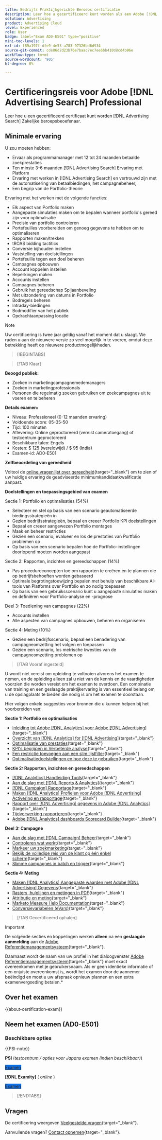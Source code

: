 ```yaml
---
title: Bedrijfs Praktijkgerichte Beroeps certificatie
description: Leer hoe u gecertificeerd kunt worden als een Adobe [!DNL Advertising Search] Zakelijke beroepsbeoefenaar.
solution: Advertising
product: Advertising Cloud
level: Experienced
role: User
badge: label="Exam AD0-E501" type="positive"
mini-toc-levels: 1
exl-id: f89a197f-dfe9-4e53-a783-97326bd6d934
source-git-commit: cde86d2d23b76e7baac7ec7ee6bb410d8cd4b96e
workflow-type: tm+mt
source-wordcount: '905'
ht-degree: 0%

---
```


# Certificeringsreis voor Adobe [!DNL Advertising Search] Professional

Leer hoe u een gecertificeerd certificaat kunt worden [!DNL Advertising Search] Zakelijke beroepsbeoefenaar.

## Minimale ervaring

U zou moeten hebben:

* Ervaar als programmamanager met 12 tot 24 maanden betaalde zoekprestaties
* Ten minste 3-6 maanden [!DNL Advertising Search] Ervaring met Platform
* Ervaring met werken in [!DNL Advertising Search] en vertrouwd zijn met de automatisering van betaalbiedingen, het campagnebeheer,
* Een begrip van de Portfolio-theorie

Ervaring met het werken met de volgende functies:

* Elk aspect van Portfolio maken
* Aangepaste simulaties maken om te bepalen wanneer portfolio&#39;s gereed zijn voor optimalisatie
* Precisie van portfolio controleren
* Portefeuilles voorbereiden om genoeg gegevens te hebben om te optimaliseren
* Rapporten maken/trekken
* tROAS bidding tactitics
* Conversie bijhouden instellen
* Vaststelling van doelstellingen
* Portefeuille tegen een doel beheren
* Campagnes opbouwen
* Account koppelen instellen
* Beperkingen maken
* Accounts instellen
* Campagnes beheren
* Gebruik het gereedschap Spijaanbeveling
* Met uitzondering van datums in Portfolio
* Bodregels beheren
* Intraday-biedingen
* Bodmodifier van het publiek
* Opdrachtaanpassing locatie

>[!NOTE]
>
>Uw certificering is twee jaar geldig vanaf het moment dat u slaagt. We raden u aan de nieuwere versie zo veel mogelijk in te voeren, omdat deze betrekking heeft op nieuwere productmogelijkheden.

>[!BEGINTABS]

>[!TAB Klaar]

**Beoogd publiek:**

* Zoeken in marketingcampagnemedemanagers
* Zoeken in marketingprofessionals
* Personen die regelmatig zoeken gebruiken om zoekcampagnes uit te voeren en te beheren

**Details examen:**

* Niveau: Professioneel (0-12 maanden ervaring)
* Voldoende score: 05-35-50
* Tijd: 100 minuten
* Aflevering: Online geproctoreerd (vereist cameratoegang) of testcentrum geproctoreerd
* Beschikbare talen: Engels
* Kosten: $ 125 (wereldwijd) / $ 95 (India)
* Examen-id: AD0-E501

**Zelfbeoordeling van gereedheid**

Voltooi de [online vragenlijst over gereedheid](https://scorpion.caveon.com/launchpad/ad-q-e407-readiness-questionnaire-for-adobe-target-architect-master-exam-copy-2yfz3t/ad-q-e501-readiness-questionnaire-for-adobe-advertising-cloud-search-business-practitioner-professional-exam){target="_blank"} om te zien of uw huidige ervaring de geadviseerde minimumkandidaatkwalificatie aanpast.

**Doelstellingen en toepassingsgebied van examen**

Sectie 1: Portfolio en optimalisaties (54%)

* Selecteer en stel op basis van een scenario geautomatiseerde biedingsstrategieën in
* Gezien bedrijfsstrategieën, bepaal en creeer Portfolio KPI doelstellingen
* Bepaal en creeer aangewezen Portfolio montages
* Maak en beheer restricties
* Gezien een scenario, evalueer en los de prestaties van Portfolio problemen op
* Op basis van een scenario bepalen hoe de Portfolio-instellingen doorlopend moeten worden aangepast

Sectie 2: Rapporten, inzichten en gereedschappen (14%)

* Pas procedureconcepten toe om rapporten te creëren en te plannen die op bedrijfsbehoeften worden gebaseerd
* Optimale begrotingstoewijzing bepalen met behulp van beschikbare AI-tools van Platforms over Portfolio en zo nodig toepassen
* Op basis van een gebruiksscenario kunt u aangepaste simulaties maken en definiëren voor Portfolio-analyse en -prognose

Deel 3: Toediening van campagnes (22%)

* Accounts instellen
* Alle aspecten van campagnes opbouwen, beheren en organiseren

Sectie 4: Meting (10%)

* Gezien een bedrijfsscenario, bepaal een benadering van campagneomzetting het volgen en toepassen
* Gezien een scenario, los metrische kwesties van de campagneomzetting problemen op

>[!TAB Vooraf ingesteld]

U wordt niet vereist om opleiding te voltooien alvorens het examen te nemen, en de opleiding alleen zal u niet van de kennis en de vaardigheden voorzien die worden vereist om het examen te overdoen. Een combinatie van training en een geslaagde praktijkervaring is van essentieel belang om u de opslagplaats te bieden die nodig is om het examen te doorstaan.

Hier volgen enkele suggesties voor bronnen die u kunnen helpen bij het voorbereiden van:

**Sectie 1: Portfolio en optimalisaties**

* [Inleiding tot Adobe [!DNL Analytics] voor Adobe [!DNL Advertising]](https://experienceleague.adobe.com/docs/advertising-cloud-learn/tutorials/analytics/intro-a4adc.html){target="_blank"}
* [Overzicht van [!DNL Analytics] for [!DNL Advertising]](https://experienceleague.adobe.com/docs/advertising-cloud/integrations/analytics/overview.html){target="_blank"}
* [Optimalisatie van prestaties](https://business.adobe.com/in/products/advertising/performance-optimization.html){target="_blank"}
* [KPI&#39;s begrijpen in Verbeterde analyse](https://experienceleague.adobe.com/docs/workfront-learn/tutorials-workfront/reporting/enhanced-analytics/10-kpis-overview.html){target="_blank"}
* [Een restrictie toevoegen aan een slim lijstfilter](https://experienceleague.adobe.com/docs/marketo/using/product-docs/core-marketo-concepts/smart-lists-and-static-lists/using-smart-lists/add-a-constraint-to-a-smart-list-filter.html){target="_blank"}
* [Optimalisatiedoelstellingen en hoe deze te gebruiken](https://experienceleague.adobe.com/docs/advertising-cloud/dsp/optimization/optimization-goals.html){target="_blank"}

**Sectie 2: Rapporten, inzichten en gereedschappen**

* [[!DNL Analytics] Handleiding Tools](https://experienceleague.adobe.com/docs/analytics/analyze/home.html){target="_blank"}
* [Aan de slag met [!DNL Reports & Analytics]](https://experienceleague.adobe.com/docs/analytics/analyze/reports-analytics/getting-started.html){target="_blank"}
* [[!DNL Campaign] Rapportage](https://business.adobe.com/in/products/campaign/campaign-reporting.html){target="_blank"}
* [Maken [!DNL Analytics] Profielen voor Adobe [!DNL Advertising] Activering en rapportage](https://experienceleague.adobe.com/docs/advertising-cloud-learn/tutorials/analytics/analytics-profiles-a4adc.html){target="_blank"}
* [Rapport over [!DNL Advertising] gegevens in Adobe [!DNL Analytics]](https://experienceleague.adobe.com/docs/analytics/integration/advertising-analytics/advertising-analytics-workflow/aa-report-ad-data-an.html){target="_blank"}
* [Tijdverwerking rapporteren](https://experienceleague.adobe.com/docs/analytics/components/virtual-report-suites/vrs-report-time-processing.html){target="_blank"}
* [Adobe [!DNL Analytics] dashboards Scorecard Builder](https://experienceleague.adobe.com/docs/analytics-learn/tutorials/additional-tools/analytics-dashboards/adobe-analytics-dashboards-scorecard-builder.html){target="_blank"}

**Deel 3: Campagne**

* [Aan de slag met [!DNL Campaign] Beheer](https://experienceleague.adobe.com/docs/campaign-standard/using/administrating/get-started-campaign-administration.html){target="_blank"}
* [Controleren wat werkt](https://business.adobe.com/in/products/campaign/campaign-management.html){target="_blank"}
* [Markeer uw zoekmarketing](https://www.adobe.com/content/dam/www/us/en/avstg/search-marketing-management/pdfs/Adobe_Advertising_Cloud_Search_Marketing_Tips_and_Tricks_Sheet.pdf){target="_blank"}
* [Bekijk de volledige reis van de klant op één enkel scherm](https://business.adobe.com/in/products/campaign/adobe-campaign.html){target="_blank"}
* [Slimme campagnes in batch en trigger](https://experienceleague.adobe.com/docs/marketo/using/product-docs/core-marketo-concepts/smart-campaigns/creating-a-smart-campaign/understanding-batch-and-trigger-smart-campaigns.html){target="_blank"}

**Sectie 4: Meting**

* [Maken [!DNL Analytics] Aangepaste waarden met Adobe [!DNL Advertising] Gegevens](https://experienceleague.adobe.com/docs/advertising-cloud-learn/tutorials/analytics/analytics-custom-metrics-a4adc.html){target="_blank"}
* [Rasters, hulplijnen en metingen in PDF](https://helpx.adobe.com/in/acrobat/using/grids-guides-measurements-pdfs.html){target="_blank"}
* [Attributie en meting](https://business.adobe.com/in/products/advertising/attribution-measurement.html){target="_blank"}
* [Marketo Measure Help Documentation](https://experienceleague.adobe.com/docs/marketo-measure/using/home.html){target="_blank"}
* [Conversievariabelen (eVars)](https://experienceleague.adobe.com/docs/analytics/admin/admin-tools/manage-report-suites/edit-report-suite/conversion-variables/conversion-var-admin.html){target="_blank"}

>[!TAB Gecertificeerd ophalen]

>[!IMPORTANT]
>
>De volgende secties en koppelingen werken **alleen**  na een **geslaagde aanmelding** aan de [Adobe Referentiemanagementsysteem](https://www.certmetrics.com/adobe){target="_blank"}.
>
>Daarnaast wordt de naam van uw profiel in het dialoogvenster [Adobe Referentiemanagementsysteem](https://www.certmetrics.com/adobe){target="_blank"} moet exact overeenkomen met je gebruikersnaam. Als er geen identieke informatie of een onjuiste overeenkomst is, wordt het examen door de aannemer beëindigd en moet u uw afspraak opnieuw plannen en een extra examenvergoeding betalen.*


## Over het examen

{{about-certification-exam}}

## Neem het examen (AD0-E501)

### Beschikbare opties

{{PSI-note}}

**PSI** (*testcentrum / opties voor Japans examen (indien beschikbaar)*)

<a href="https://www.certmetrics.com/adobe/candidate/psi_sso_adobe.aspx?redir=yes&amp;ec=AD0-E501" target="_blank" class="spectrum-Button spectrum-Button--fill spectrum-Button--accent spectrum-Button--sizeM is-margin-bottom-big-big at-element-click-tracking" style="background-color:#1473E6">

<span class="spectrum-Button-label has-no-wrap">
   Examen
</span>
</a>

**[!DNL Examity]** ( *online* )

<a href="https://www.certmetrics.com/adobe/candidate/examity_sso.aspx?eid=AD0-E501" target="_blank" class="spectrum-Button spectrum-Button--fill spectrum-Button--accent spectrum-Button--sizeM is-margin-bottom-big-big at-element-click-tracking" style="background-color:#1473E6">

<span class="spectrum-Button-label has-no-wrap">
   Examen
</span>
</a>

>[!ENDTABS]

## Vragen

De certificering weergeven [Veelgestelde vragen](https://experienceleague.adobe.com/docs/certification/certification/faq.html){target="_blank"}.

Aanvullende vragen? [Contact opnemen](mailto:certif@adobe.com){target="_blank"}.
